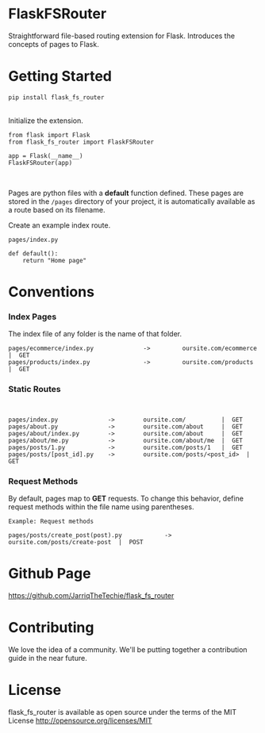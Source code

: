 # FlaskFSRouter
Straightforward file-based routing extension for Flask. Introduces the concepts of pages to Flask. 

# Getting Started
`pip install flask_fs_router`

<br>
Initialize the extension.

```
from flask import Flask
from flask_fs_router import FlaskFSRouter

app = Flask(__name__)
FlaskFSRouter(app)
```

<br>
 
Pages are python files with a **default** function defined. These pages are stored in the `/pages` directory of your project, it is automatically available as a route based on its filename. 


Create an example index route.

`pages/index.py`

```
def default():
    return "Home page"
```


# Conventions


### Index Pages
The index file of any folder is the name of that folder. 


```
pages/ecommerce/index.py              ->         oursite.com/ecommerce     |  GET
pages/products/index.py               ->         oursite.com/products      |  GET
```


### Static Routes

```


pages/index.py              ->        oursite.com/          |  GET
pages/about.py              ->        oursite.com/about     |  GET
pages/about/index.py        ->        oursite.com/about     |  GET
pages/about/me.py           ->        oursite.com/about/me  |  GET
pages/posts/1.py            ->        oursite.com/posts/1   |  GET
pages/posts/[post_id].py    ->        oursite.com/posts/<post_id>  |  GET
```

### Request Methods
By default, pages map to **GET** requests. To change this behavior, define request methods within the file name using parentheses.

```
Example: Request methods

pages/posts/create_post(post).py            ->        oursite.com/posts/create-post  |  POST
```

# Github Page
[https://github.com/JarriqTheTechie/flask_fs_router
](https://github.com/JarriqTheTechie/flask_fs_router)
# Contributing
We love the idea of a community. We'll be putting together a contribution guide in the near future.

# License

flask_fs_router is available as open source under the terms of the MIT License http://opensource.org/licenses/MIT


